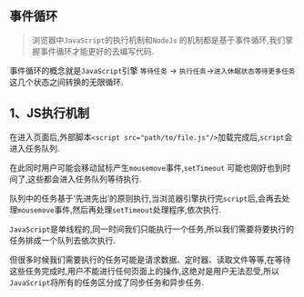 ## 事件循环

> 浏览器中`JavaScript`的执行机制和`NodeJs` 的机制都是基于事件循环,我们掌握事件循环才能更好的去编写代码.

事件循环的概念就是`JavaScript`引擎 `等待任务` -> `执行任务`->`进入休眠状态等待更多任务`这几个状态之间转换的无限循环.

## 1、JS执行机制

在进入页面后,外部脚本`<script src="path/to/file.js"/>`加载完成后,`script`会进入任务队列.

在此同时用户可能会移动鼠标产生`mousemove`事件,`setTimeout` 可能也刚好也到时间了,这些都会进入任务队列等待执行.

队列中的任务基于‘先进先出’的原则执行,当浏览器引擎执行完`script`后,会再去处理`mousemove`事件,然后再处理`setTimeout`处理程序,依次执行.

`JavaScript`是单线程的,同一时间我们只能执行一个任务,所以我们需要将要执行的任务排成一个队列去依次执行.

但很多时候我们需要执行的任务可能是请求数据、定时器、读取文件等等,在等待这些任务完成时,用户不能进行任何页面上的操作,这绝对是用户无法忍受,所以`JavaScript`将所有的任务区分成了同步任务和异步任务.
